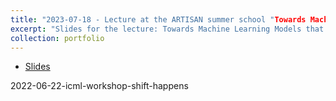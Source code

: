 ```yaml
---
title: "2023-07-18 - Lecture at the ARTISAN summer school "Towards Machine Learning Models that We Can Trust: Hacking and (properly) Testing AI"
excerpt: "Slides for the lecture: Towards Machine Learning Models that We Can Trust: Hacking and (properly) Testing AI"
collection: portfolio
---
```


* [Slides](http://maurapintor.github.io/files/20230718_artisan_pintor.pdf)


2022-06-22-icml-workshop-shift-happens